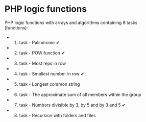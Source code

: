 # PHP logic functions

PHP logic functions with arrays and algorithms containing 8 tasks (functions):

 - 1. task - Palindrome &#10004;
 - 2. task - POW function &#10004;
 - 3. task - Most reps in row
 - 4. task - Smallest number in row &#10004;
 - 5. task - Longest common string
 - 6. task - The approximate sum of all members within the group
 - 7. task - Numbers divisible by 3, by 5 and by 3 and 5 &#10004;
 - 8. task - Recursion with folders and files
